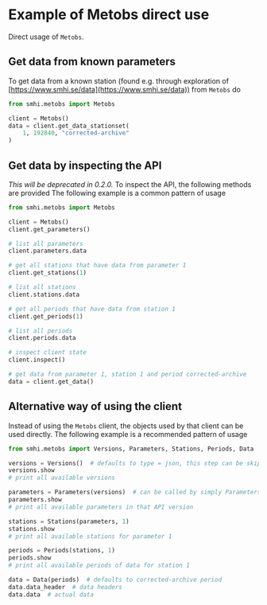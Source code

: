 # Example of Metobs direct use

Direct usage of `Metobs`.

## Get data from known parameters

To get data from a known station (found e.g. through exploration of
[https://www.smhi.se/data](https://www.smhi.se/data)) from `Metobs` do

```python
from smhi.metobs import Metobs

client = Metobs()
data = client.get_data_stationset(
    1, 192840, "corrected-archive"
)
```

## Get data by inspecting the API

*This will be deprecated in 0.2.0.*
To inspect the API, the following methods are provided
The following example is a common pattern of usage

```python
from smhi.metobs import Metobs

client = Metobs()
client.get_parameters()

# list all parameters
client.parameters.data

# get all stations that have data from parameter 1
client.get_stations(1)

# list all stations
client.stations.data

# get all periods that have data from station 1
client.get_periods(1)

# list all periods
client.periods.data

# inspect client state
client.inspect()

# get data from parameter 1, station 1 and period corrected-archive
data = client.get_data()
```

## Alternative way of using the client

Instead of using the `Metobs` client, the objects used by that client can be
used directly. The following example is a recommended pattern of usage

```python
from smhi.metobs import Versions, Parameters, Stations, Periods, Data

versions = Versions()  # defaults to type = json, this step can be skipped
versions.show
# print all available versions

parameters = Parameters(versions)  # can be called by simply Parameters()
parameters.show
# print all available parameters in that API version

stations = Stations(parameters, 1)
stations.show
# print all available stations for parameter 1

periods = Periods(stations, 1)
periods.show
# print all available periods of data for station 1

data = Data(periods)  # defaults to corrected-archive period
data.data_header  # data headers
data.data  # actual data
```
